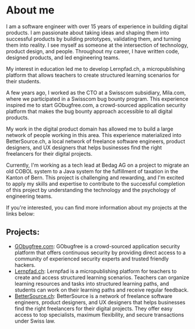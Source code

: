 # About me
I am a software engineer with over 15 years of experience in building digital products. I am passionate about taking ideas and shaping them into successful products by building prototypes, validating them, and turning them into reality. I see myself as someone at the intersection of technology, product design, and people. Throughout my career, I have written code, designed products, and led engineering teams.

My interest in education led me to develop Lernpfad.ch, a micropublishing platform that allows teachers to create structured learning scenarios for their students.

A few years ago, I worked as the CTO at a Swisscom subsidiary, Mila.com, where we participated in a Swisscom bug bounty program. This experience inspired me to start GObugfree.com, a crowd-sourced application security platform that makes the bug bounty approach accessible to all digital products.

My work in the digital product domain has allowed me to build a large network of people working in this area. This experience materialized into BetterSource.ch, a local network of freelance software engineers, product designers, and UX designers that helps businesses find the right freelancers for their digital projects.

Currently, I'm working as a tech lead at Bedag AG on a project to migrate an old COBOL system to a Java system for the fulfillment of taxation in the Kanton of Bern. This project is challenging and rewarding, and I'm excited to apply my skills and expertise to contribute to the successful completion of this project by understanding the technology and the psychology of engineering teams.

If you're interested, you can find more information about my projects at the links below:

## Projects:
* [GObugfree.com](https://gobugfree.com/): GObugfree is a crowd-sourced application security platform that offers continuous security by providing direct access to a community of experienced security experts and trusted friendly hackers.
* [Lernpfad.ch](https://lernpfad.ch/): Lernpfad is a micropublishing platform for teachers to create and access structured learning scenarios. Teachers can organize learning resources and tasks into structured learning paths, and students can work on their learning paths and receive regular feedback.
* [BetterSource.ch](https://bettersource.ch/): BetterSource is a network of freelance software engineers, product designers, and UX designers that helps businesses find the right freelancers for their digital projects. They offer easy access to top specialists, maximum flexibility, and secure transactions under Swiss law.


